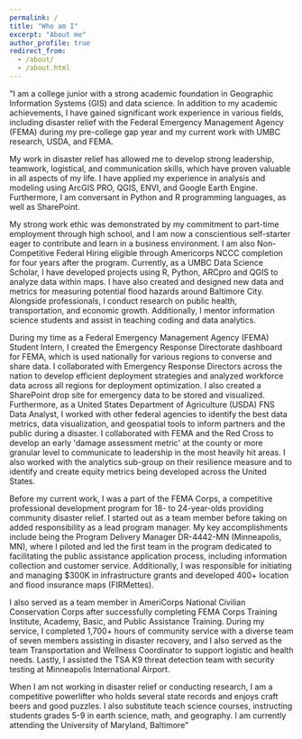 ```yaml
---
permalink: /
title: "Who am I"
excerpt: "About me"
author_profile: true
redirect_from: 
  - /about/
  - /about.html
---
```


"I am a college junior with a strong academic foundation in Geographic Information Systems (GIS) and data science. In addition to my academic achievements, I have gained significant work experience in various fields, including disaster relief with the Federal Emergency Management Agency (FEMA) during my pre-college gap year and my current work with UMBC research, USDA, and FEMA.

My work in disaster relief has allowed me to develop strong leadership, teamwork, logistical, and communication skills, which have proven valuable in all aspects of my life. I have applied my experience in analysis and modeling using ArcGIS PRO, QGIS, ENVI, and Google Earth Engine. Furthermore, I am conversant in Python and R programming languages, as well as SharePoint.

My strong work ethic was demonstrated by my commitment to part-time employment through high school, and I am now a conscientious self-starter eager to contribute and learn in a business environment. I am also Non-Competitive Federal Hiring eligible through Americorps NCCC completion for four years after the program.
Currently, as a UMBC Data Science Scholar, I have developed projects using R, Python, ARCpro and QGIS to analyze data within maps. I have also created and designed new data and metrics for measuring potential flood hazards around Baltimore City. Alongside professionals, I conduct research on public health, transportation, and economic growth. Additionally, I mentor information science students and assist in teaching coding and data analytics.

During my time as a Federal Emergency Management Agency (FEMA) Student Intern, I created the Emergency Response Directorate dashboard for FEMA, which is used nationally for various regions to converse and share data. I collaborated with Emergency Response Directors across the nation to develop efficient deployment strategies and analyzed workforce data across all regions for deployment optimization. I also created a SharePoint drop site for emergency data to be stored and visualized.
Furthermore, as a United States Department of Agriculture (USDA) FNS Data Analyst, I worked with other federal agencies to identify the best data metrics, data visualization, and geospatial tools to inform partners and the public during a disaster. I collaborated with FEMA and the Red Cross to develop an early 'damage assessment metric' at the county or more granular level to communicate to leadership in the most heavily hit areas. I also worked with the analytics sub-group on their resilience measure and to identify and create equity metrics being developed across the United States.

Before my current work, I was a part of the FEMA Corps, a competitive professional development program for 18- to 24-year-olds providing community disaster relief. I started out as a team member before taking on added responsibility as a lead program manager. My key accomplishments include being the Program Delivery Manager DR-4442-MN (Minneapolis, MN), where I piloted and led the first team in the program dedicated to facilitating the public assistance application process, including information collection and customer service. Additionally, I was responsible for initiating and managing $300K in infrastructure grants and developed 400+ location and flood insurance maps (FIRMettes).

I also served as a team member in AmeriCorps National Civilian Conservation Corps after successfully completing FEMA Corps Training Institute, Academy, Basic, and Public Assistance Training. During my service, I completed 1,700+ hours of community service with a diverse team of seven members assisting in disaster recovery, and I also served as the team Transportation and Wellness Coordinator to support logistic and health needs. Lastly, I assisted the TSA K9 threat detection team with security testing at Minneapolis International Airport.

When I am not working in disaster relief or conducting research, I am a competitive powerlifter who holds several state records and enjoys craft beers and good puzzles. I also substitute teach science courses, instructing students grades 5-9 in earth science, math, and geography. I am currently attending the University of Maryland, Baltimore"

